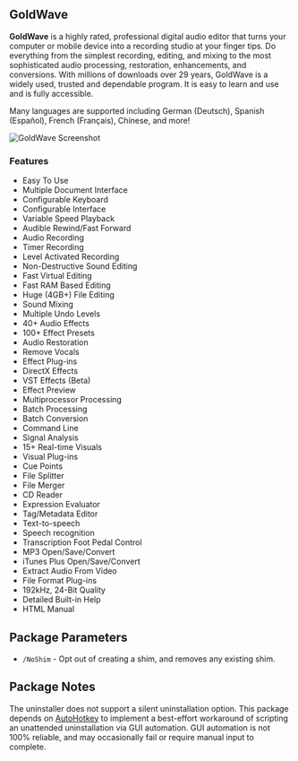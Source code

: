 ## GoldWave

**GoldWave** is a highly rated, professional digital audio editor that turns your computer or mobile device into a recording studio at your finger tips. Do everything from the simplest recording, editing, and mixing to the most sophisticated audio processing, restoration, enhancements, and conversions. With millions of downloads over 29 years, GoldWave is a widely used, trusted and dependable program. It is easy to learn and use and is fully accessible.

Many languages are supported including German (Deutsch), Spanish (Español), French (Français), Chinese, and more!

![GoldWave Screenshot](https://cdn.jsdelivr.net/gh/brogers5/chocolatey-package-goldwave@3a976c93b87cd6475c3f452583e7b2d1e4223b1d/Screenshot.png)

### Features

* Easy To Use
* Multiple Document Interface
* Configurable Keyboard
* Configurable Interface
* Variable Speed Playback
* Audible Rewind/Fast Forward
* Audio Recording
* Timer Recording
* Level Activated Recording
* Non-Destructive Sound Editing
* Fast Virtual Editing
* Fast RAM Based Editing
* Huge (4GB+) File Editing
* Sound Mixing
* Multiple Undo Levels
* 40+ Audio Effects
* 100+ Effect Presets
* Audio Restoration
* Remove Vocals
* Effect Plug-ins
* DirectX Effects
* VST Effects (Beta)
* Effect Preview
* Multiprocessor Processing
* Batch Processing
* Batch Conversion
* Command Line
* Signal Analysis
* 15+ Real-time Visuals
* Visual Plug-ins
* Cue Points
* File Splitter
* File Merger
* CD Reader
* Expression Evaluator
* Tag/Metadata Editor
* Text-to-speech
* Speech recognition
* Transcription Foot Pedal Control
* MP3 Open/Save/Convert
* iTunes Plus Open/Save/Convert
* Extract Audio From Video
* File Format Plug-ins
* 192kHz, 24-Bit Quality
* Detailed Built-in Help
* HTML Manual

## Package Parameters

* `/NoShim` - Opt out of creating a shim, and removes any existing shim.

## Package Notes

The uninstaller does not support a silent uninstallation option. This package depends on [AutoHotkey](https://community.chocolatey.org/packages/autohotkey.portable) to implement a best-effort workaround of scripting an unattended uninstallation via GUI automation. GUI automation is not 100% reliable, and may occasionally fail or require manual input to complete.
